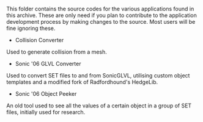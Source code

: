 This folder contains the source codes for the various applications found in this archive. These are only need if you plan to contribute to the application development process by making changes to the source. Most users will be fine ignoring these.

- Collision Converter

Used to generate collision from a mesh.

- Sonic '06 GLVL Converter

Used to convert SET files to and from SonicGLVL, utilising custom object templates and a modified fork of Radfordhound's HedgeLib.

- Sonic '06 Object Peeker

An old tool used to see all the values of a certain object in a group of SET files, initially used for research.